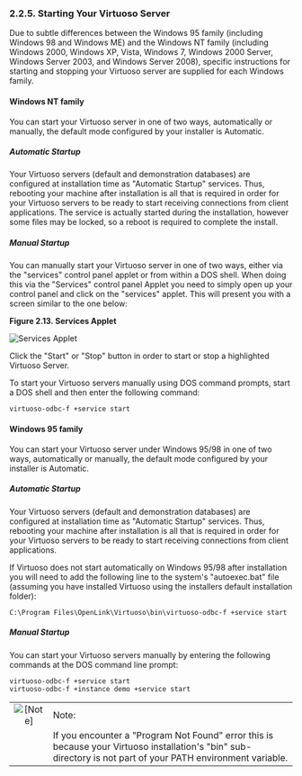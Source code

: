 <div>

<div>

<div>

<div>

### 2.2.5. Starting Your Virtuoso Server

</div>

</div>

</div>

Due to subtle differences between the Windows 95 family (including
Windows 98 and Windows ME) and the Windows NT family (including Windows
2000, Windows XP, Vista, Windows 7, Windows 2000 Server, Windows Server
2003, and Windows Server 2008), specific instructions for starting and
stopping your Virtuoso server are supplied for each Windows family.

<div>

<div>

<div>

<div>

#### Windows NT family

</div>

</div>

</div>

You can start your Virtuoso server in one of two ways, automatically or
manually, the default mode configured by your installer is Automatic.

<div>

<div>

<div>

<div>

##### Automatic Startup

</div>

</div>

</div>

Your Virtuoso servers (default and demonstration databases) are
configured at installation time as "Automatic Startup" services. Thus,
rebooting your machine after installation is all that is required in
order for your Virtuoso servers to be ready to start receiving
connections from client applications. The service is actually started
during the installation, however some files may be locked, so a reboot
is required to complete the install.

</div>

<div>

<div>

<div>

<div>

##### Manual Startup

</div>

</div>

</div>

You can manually start your Virtuoso server in one of two ways, either
via the "services" control panel applet or from within a DOS shell. When
doing this via the "Services" control panel Applet you need to simply
open up your control panel and click on the "services" applet. This will
present you with a screen similar to the one below:

<div>

<div>

**Figure 2.13. Services Applet**

<div>

<div>

![Services Applet](images/virtinst12.gif)

</div>

</div>

</div>

  

</div>

Click the "Start" or "Stop" button in order to start or stop a
highlighted Virtuoso Server.

To start your Virtuoso servers manually using DOS command prompts, start
a DOS shell and then enter the following command:

``` programlisting
virtuoso-odbc-f +service start
```

</div>

</div>

<div>

<div>

<div>

<div>

#### Windows 95 family

</div>

</div>

</div>

You can start your Virtuoso server under Windows 95/98 in one of two
ways, automatically or manually, the default mode configured by your
installer is Automatic.

<div>

<div>

<div>

<div>

##### Automatic Startup

</div>

</div>

</div>

Your Virtuoso servers (default and demonstration databases) are
configured at installation time as "Automatic Startup" services. Thus,
rebooting your machine after installation is all that is required in
order for your Virtuoso servers to be ready to start receiving
connections from client applications.

If Virtuoso does not start automatically on Windows 95/98 after
installation you will need to add the following line to the system's
"autoexec.bat" file (assuming you have installed Virtuoso using the
installers default installation folder):

``` programlisting
C:\Program Files\OpenLink\Virtuoso\bin\virtuoso-odbc-f +service start
```

</div>

<div>

<div>

<div>

<div>

##### Manual Startup

</div>

</div>

</div>

You can start your Virtuoso servers manually by entering the following
commands at the DOS command line prompt:

``` programlisting
virtuoso-odbc-f +service start
virtuoso-odbc-f +instance demo +service start
```

<div>

|                              |                                                                                                                                                              |
|:----------------------------:|:-------------------------------------------------------------------------------------------------------------------------------------------------------------|
| ![\[Note\]](images/note.png) | Note:                                                                                                                                                        |
|                              | If you encounter a "Program Not Found" error this is because your Virtuoso installation's "bin" sub-directory is not part of your PATH environment variable. |

</div>

</div>

</div>

</div>
